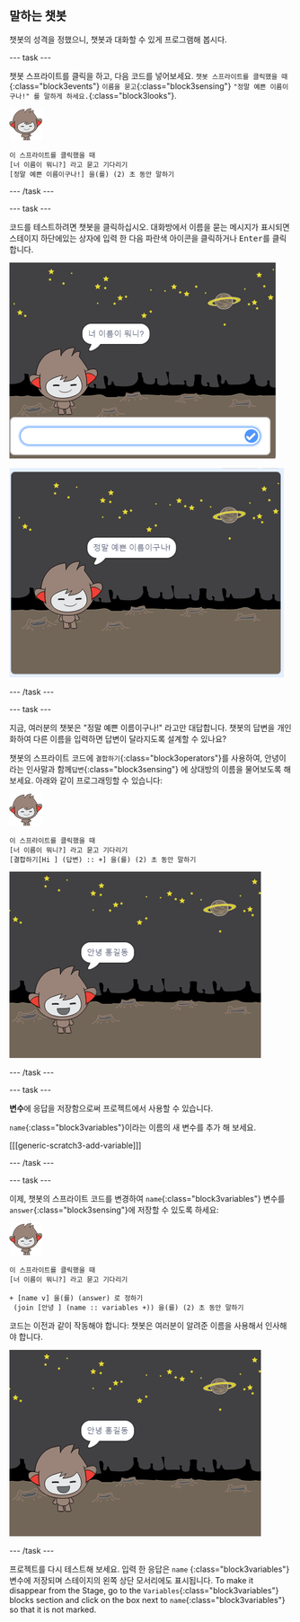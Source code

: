## 말하는 챗봇

챗봇의 성격을 정했으니, 챗봇과 대화할 수 있게 프로그램해 봅시다.

\--- task \---

챗봇 스프라이트를 클릭을 하고, 다음 코드를 넣어보세요. `챗봇 스프라이트를 클릭했을 때`{:class="block3events"} `이름을 묻고`{:class="block3sensing"} ` "정말 예쁜 이름이구나!" 를 말하게 하세요. `{:class="block3looks"}.

![나노 스프라이트](images/nano-sprite.png)

```blocks3
이 스프라이트를 클릭했을 때
[너 이름이 뭐니?] 라고 묻고 기다리기
[정말 예쁜 이름이구나!] 을(를) (2) 초 동안 말하기
```

\--- /task \---

\--- task \---

코드를 테스트하려면 챗봇을 클릭하십시오. 대화방에서 이름을 묻는 메시지가 표시되면 스테이지 하단에있는 상자에 입력 한 다음 파란색 아이콘을 클릭하거나 <kbd>Enter</kbd>를 클릭합니다.

![ChatBot 응답 테스트](images/chatbot-ask-test1.png)

![ChatBot 응답 테스트](images/chatbot-ask-test2.png)

\--- /task \---

\--- task \---

지금, 여러분의 챗봇은 "정말 예쁜 이름이구나!" 라고만 대답합니다. 챗봇의 답변을 개인화하여 다른 이름을 입력하면 답변이 달라지도록 설계할 수 있나요?

챗봇의 스프라이트 코드에 `결합하기`{:class="block3operators"}를 사용하여, 안녕이라는 인사말과 함께`답변`{:class="block3sensing"} 에 상대방의 이름을 물어보도록 해 보세요. 아래와 같이 프로그래밍할 수 있습니다:

![나노 스프라이트](images/nano-sprite.png)

```blocks3
이 스프라이트를 클릭했을 때
[너 이름이 뭐니?] 라고 묻고 기다리기
[결합하기[Hi ] (답변) :: +] 을(를) (2) 초 동안 말하기
```

![개별화된 답변 테스트](images/chatbot-answer-test.png)

\--- /task \---

\--- task \---

**변수**에 응답을 저장함으로써 프로젝트에서 사용할 수 있습니다.

`name`{:class="block3variables"}이라는 이름의 새 변수를 추가 해 보세요.

[[[generic-scratch3-add-variable]]]

\--- /task \---

\--- task \---

이제, 챗봇의 스프라이트 코드를 변경하여 `name`{:class="block3variables"} 변수를 `answer`{:class="block3sensing"}에 저장할 수 있도록 하세요:

![나노 스프라이트](images/nano-sprite.png)

```blocks3
이 스프라이트를 클릭했을 때
[너 이름이 뭐니?] 라고 묻고 기다리기

+ [name v] 을(를) (answer) 로 정하기
 (join [안녕 ] (name :: variables +)) 을(를) (2) 초 동안 말하기
```

코드는 이전과 같이 작동해야 합니다: 챗봇은 여러분이 알려준 이름을 사용해서 인사해야 합니다.

![개별화된 답변 테스트](images/chatbot-answer-test.png)

\--- /task \---

프로젝트를 다시 테스트해 보세요. 입력 한 응답은 `name` {:class="block3variables"} 변수에 저장되며 스테이지의 왼쪽 상단 모서리에도 표시됩니다. To make it disappear from the Stage, go to the `Variables`{:class="block3variables"} blocks section and click on the box next to `name`{:class="block3variables"} so that it is not marked.